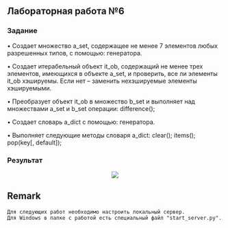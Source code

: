 ## Лабораторная работа №6
### Задание
•	Создает множество a_set, содержащее не менее 7 элементов любых разрешенных типов, с помощью: генератора. 

•	Создает итерабельный объект it_ob, содержащий не менее трех элементов, имеющихся в объекте a_set, и проверить, все ли элементы it_ob хэшируемы. Если нет – заменить нехэшируемые элементы хэшируемыми. 

•	Преобразует объект it_ob в множество b_set и выполняет над множествами a_set и b_set операции: difference(); 

•	Создает словарь a_dict с помощью: генератора. 

•	Выполняет следующие методы словаря a_dict: clear(); items();  pop(key[, default]);

### Результат
<p align="center"><img src="https://sun9-34.userapi.com/s/v1/if2/EDsACzgIDIjWCFoLRFHt4tyX4vaZ4GygFmweVp0m0wCv20Xu9YZw_vfw-GOhHJtArsPr4NQWsTkfmNeCf1bjJT7I.jpg?size=852x365&quality=96&type=album" /> </p>

## Remark
```
Для следующих работ необходимо настроить локальный сервер. 
Для Windows в папке с работой есть специальный файл "start_server.py". 
```

